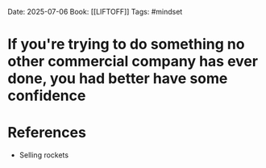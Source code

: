 Date: 2025-07-06
Book: [[LIFTOFF]]
Tags: #mindset 
# If you're trying to do something no other commercial company has ever done, you had better have some confidence



# References
- Selling rockets